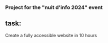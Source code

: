 ### Project for the "nuit d'info 2024" event

## task:

Create a fully accessible website in 10 hours
